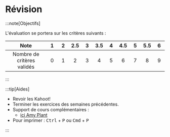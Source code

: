 # Révision

:::note[Objectifs]

L'évaluation se portera sur les critères suivants :

|            Note            | &nbsp;1&nbsp; | &nbsp;2&nbsp; | 2.5 | &nbsp;3&nbsp; | 3.5 | &nbsp;4&nbsp; | 4.5 | &nbsp;5&nbsp; | 5.5 | &nbsp;6&nbsp; |
| :------------------------: | :-----------: | :-----------: | :-: | :-----------: | :-: | :-----------: | :-: | :-----------: | :-: | :-----------: |
| Nombre de critères validés |       0       |       1       |  2  |       3       |  4  |       5       |  6  |       7       |  8  |       9       |

:::

:::tip[Aides]

- Revoir les Kahoot!
- Terminer les exercices des semaines précédentes.
- Support de cours complémentaires :
  - [ici Amy Plant](https://www.youtube.com/@iciamyplant)
- Pour imprimer : <kbd>Ctrl</kbd> + <kbd>P</kbd> ou <kbd>Cmd</kbd> + <kbd>P</kbd>

:::
